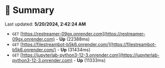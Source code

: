 # 📖 Summary
Last updated: **5/20/2024, 2:42:24 AM**

- `GET` [https://restreamer-09gx.onrender.com](https://restreamer-09gx.onrender.com) - **Up** (22388ms)
- `GET` [https://filestreambot-b5k6.onrender.com/](https://filestreambot-b5k6.onrender.com/) - **Up** (31434ms)
- `GET` [https://jupyterlab-python3-12-3.onrender.com](https://jupyterlab-python3-12-3.onrender.com) - **Up** (11333ms)

